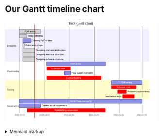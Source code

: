 # Our Gantt timeline chart

<!--

        WHAT IS MERMAID
This is something simmilar to Makrdown, offering some nice graphs and charts written in plain text

        HOW TO EDIT THIS FILE 
Below (in code block with mermaid) is mermaid-style Gantt chart (written in text).
Our GitHub action generates .png file and puts it above the code block - so you can edit the text, and the image will update after few minutes.
Below are some commets that indicate where action generates stuff - usually you should not touch such places - but in this case,
you are free to edit stuf in mermaid code block.

        HOW TO WRITE MERMAID GANTT
Here is the Gantt section of Mermaid documentation: https://mermaid-js.github.io/mermaid/diagrams-and-syntax-and-examples/gantt.html
Here is the live mermaid editor: https://mermaid-js.github.io/mermaid-live-editor/
Generally, stick to the format where you just write begin and end date
-->

<!-- generated by mermaid compile action - START -->
![~mermaid diagram 1~](/output/gantt-chart-md-1.png)
<details>
  <summary>Mermaid markup</summary>

```mermaid
gantt
    title TinX gantt chart
    dateFormat  YYYY-MM-DD
    
    section Designing
    PDR writing :done, 2020-10-01, 2020-10-27
    Ideas collecting :done, 2020-10-01, 2020-10-10
    Creating PoC of ideas : 2020-10-05, 2020-10-15
    Online workshops :done, 2020-10-05, 2020-10-07
    Designing mechanical structure :done, 2020-10-05, 2020-10-20
    Designing electrical structure :done, 2020-10-05, 2020-10-20
    Designing software structure :done, 2020-10-05, 2020-10-20
    
    section Constructing
    CDR writing : 2020-11-03, 2021-01-15
    Materials tests :crit, 2020-11-03, 2020-12-03
    Final budget estimation : 2020-11-25, 2020-12-03
    Soldering PCBs : 2020-12-03, 2021-01-10
    CanSat building :crit, 2020-11-03, 2021-01-10
    
    section Testing 
    FDR writing : 2021-01-22, 2021-03-01
    Software tests :crit, 2021-01-22, 2021-02-22
    Recovery system tests :crit, 2021-01-30, 2021-02-10
    Mechanical tests :crit, 2021-02-05, 2021-02-20
    
    section Social works
    Social media managing : 2020-10-01, 2021-03-01
    Creating list of cooperators : 2020-10-01, 2020-10-27
    Establishing cooperation :crit, 2020-10-10, 2021-01-15
    
```

</details>
<!-- generated by mermaid compile action - END -->
